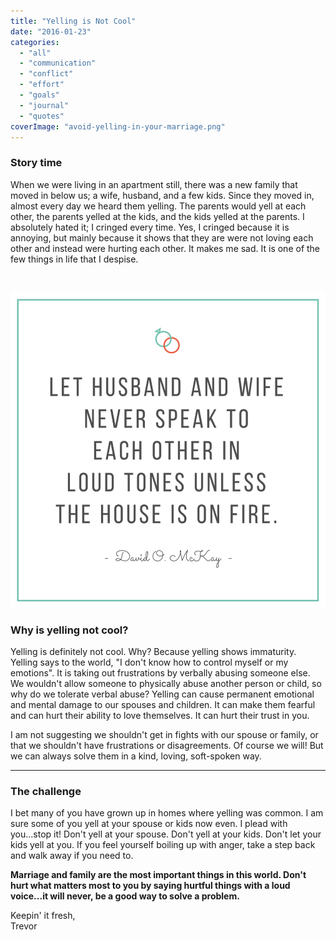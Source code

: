 ```yaml
---
title: "Yelling is Not Cool"
date: "2016-01-23"
categories: 
  - "all"
  - "communication"
  - "conflict"
  - "effort"
  - "goals"
  - "journal"
  - "quotes"
coverImage: "avoid-yelling-in-your-marriage.png"
---
```


### Story time

When we were living in an apartment still, there was a new family that moved in below us; a wife, husband, and a few kids. Since they moved in, almost every day we heard them yelling. The parents would yell at each other, the parents yelled at the kids, and the kids yelled at the parents. I absolutely hated it; I cringed every time. Yes, I cringed because it is annoying, but mainly because it shows that they are were not loving each other and instead were hurting each other. It makes me sad. It is one of the few things in life that I despise.

 

![yelling, shouting, anger in marriage, marriage fights, marriage arguments, relationship advice, marriage advice, marriage downfalls, yelling in marriage, not yelling in marriage, avoiding yelling in marriage, don't raise your voice in marriage, relationship advice, relationship help, keys to a successful relationship, david o mckay quotes, lds quotes, good lds quotes on marriage, let husband and wife never speak to one another in loud tones unless the house is on fire](images/never-yell.png)

### Why is yelling not cool?

Yelling is definitely not cool. Why? Because yelling shows immaturity. Yelling says to the world, "I don't know how to control myself or my emotions". It is taking out frustrations by verbally abusing someone else. We wouldn't allow someone to physically abuse another person or child, so why do we tolerate verbal abuse? Yelling can cause permanent emotional and mental damage to our spouses and children. It can make them fearful and can hurt their ability to love themselves. It can hurt their trust in you.

I am not suggesting we shouldn't get in fights with our spouse or family, or that we shouldn't have frustrations or disagreements. Of course we will! But we can always solve them in a kind, loving, soft-spoken way.

* * *

### The challenge

I bet many of you have grown up in homes where yelling was common. I am sure some of you yell at your spouse or kids now even. I plead with you...stop it! Don't yell at your spouse. Don't yell at your kids. Don't let your kids yell at you. If you feel yourself boiling up with anger, take a step back and walk away if you need to.

**Marriage and family are the most important things in this world. Don't hurt what matters most to you by saying hurtful things with a loud voice...it will never, be a good way to solve a problem.**

Keepin' it fresh,  
Trevor
